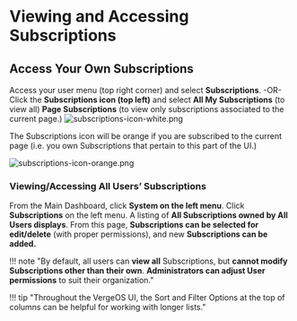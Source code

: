 # Viewing and Accessing Subscriptions

## Access Your Own Subscriptions

Access your user menu (top right corner) and select  **Subscriptions**.
-OR-
Click the **Subscriptions icon (top left)** and select **All My Subscriptions** (to view all) **Page Subscriptions** (to view only subscriptions associated to the current page.)
![subscriptions-icon-white.png](/product-guide/subscriptions-icon-white.png)

The Subscriptions icon will be orange if you are subscribed to the current page (i.e. you own Subscriptions that pertain to this part of the UI.)

![subscriptions-icon-orange.png](/product-guide/subscriptions-icon-orange.png)

### Viewing/Accessing All Users’ Subscriptions

From the Main Dashboard, click **System on the left menu**.
Click **Subscriptions** on the left menu.
A listing of **All Subscriptions owned by All Users displays**.
From this page, **Subscriptions can be selected for edit/delete** (with proper permissions), and new **Subscriptions can be added.**

!!! note "By default, all users can **view all** Subscriptions, but **cannot modify Subscriptions other than their own**. **Administrators can adjust User permissions** to suit their organization."

!!! tip "Throughout the VergeOS UI, the Sort and Filter Options at the top of columns can be helpful for working with longer lists."
